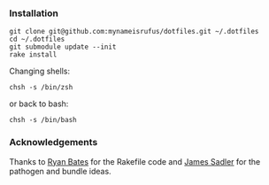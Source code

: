 ### Installation

    git clone git@github.com:mynameisrufus/dotfiles.git ~/.dotfiles
    cd ~/.dotfiles
    git submodule update --init
    rake install

Changing shells:

    chsh -s /bin/zsh

or back to bash:

    chsh -s /bin/bash

### Acknowledgements

Thanks to [Ryan Bates]( http://github.com/ryanb/dotfiles) for the Rakefile code and [James Sadler](http://github.com/freshtonic/dotfiles) for the pathogen and bundle ideas.
